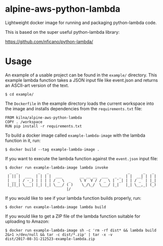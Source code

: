 # alpine-aws-python-lambda
Lightweight docker image for running and packaging python-lambda code.

This is based on the super useful python-lambda library:

<https://github.com/nficano/python-lambda/>

# Usage

An example of a usable project can be found in the `example/` directory.  This example lambda function
takes a JSON input file like event.json and returns an ASCII-art version of the text.

```
$ cd example/
```

The `Dockerfile` in the example directory loads the current workspace into the image and installs
dependencies from the `requirements.txt` file:

```
FROM kilna/alpine-aws-python-lambda
COPY . /workspace
RUN pip install -r requirements.txt
```

To build a docker image called `example-lambda-image` with the lambda function in it, run:

```
$ docker build --tag example-lambda-image .
```

If you want to execute the lambda function against the `event.json` input file:

```
$ docker run example-lambda-image lambda invoke
  _  _         _   _                                    _      _   _
 | || |  ___  | | | |  ___        __ __ __  ___   _ _  | |  __| | | |
 | __ | / -_) | | | | / _ \  _    \ V  V / / _ \ | '_| | | / _` | |_|
 |_||_| \___| |_| |_| \___/ ( )    \_/\_/  \___/ |_|   |_| \__,_| (_)
                            |/

```

If you would like to see if your lambda function builds properly, run:

```
$ docker run example-lambda-image lambda build
```

If you would like to get a ZIP file of the lambda function suitable for uploading to Amazon:

```
$ docker run example-lambda-image sh -c 'rm -rf dist* && lambda build 2&>1 >/dev/null && tar -c dist/*.zip' | tar -x -v
dist/2017-08-31-212523-example-lambda.zip
```
